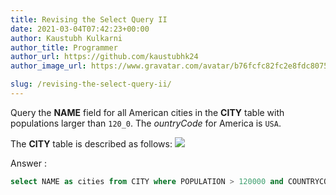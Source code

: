 ```yaml
---
title: Revising the Select Query II
date: 2021-03-04T07:42:23+00:00
author: Kaustubh Kulkarni
author_title: Programmer
author_url: https://github.com/kaustubhk24
author_image_url: https://www.gravatar.com/avatar/b76fcfc82fc2e8fdc8075636f1735f61?s=200

slug: /revising-the-select-query-ii/
---
```

Query the **NAME** field for all American cities in the **CITY** table with populations larger than `120_0`. The _ountryCode_ for America is `USA`.

The **CITY** table is described as follows:
![](https://www.kaustubh.codes/imgs/wp-content/uploads/2021/03/1449729804-f21d187d0f-CITY-1.jpg) 

Answer :

```sql title="SQL"
select NAME as cities from CITY where POPULATION > 120000 and COUNTRYCODE='USA' ;
```